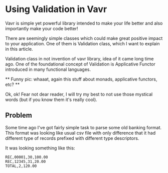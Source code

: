 # Using Validation in Vavr

Vavr is simple yet powerful library intended to make your life better and also importantly make your code better!

There are seemingly simple classes which could make great positive impact to your application. One of them is Validation class, which I want to explain in this article.

Validation class in not invention of vavr library, idea of it came long time ago. One of the foundational concept of Validation is Applicative Functor introduced in many functional languages.

** Funny pic: whaaat, again this stuff about monads, applicative functors, etc? **

Ok, ok! Fear not dear reader, I will try my best to not use those mystical words (but if you know them it's really cool). 

## Problem

Some time ago I've got fairly simple task to parse some old banking format. This format was looking like usual csv file with only difference that it had different type of records prefixed with different 
type descriptors.

It was looking something like this:

```
REC,00001,30,100.00
REC,12345,31,20.00
TOTAL,2,120.00 
```


